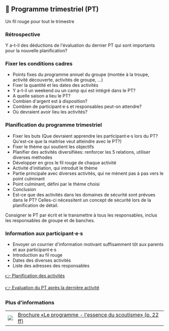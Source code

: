 📆 Programme trimestriel (PT)
-----------------------------

Un fil rouge pour tout le trimestre

### Rétrospective

Y a-t-il des déductions de l'évaluation du dernier PT qui sont importants pour la nouvelle planification?

### Fixer les conditions cadres

*   Points fixes du programme annuel du groupe (montée à la troupe, activité découverte, activités de groupe, …)
*   Fixer la quantité et les dates des activités
*   Y a-t-il un weekend ou un camp qui est intégré dans le PT?
*   A quelle saison a lieu le PT?
*   Combien d'argent est à disposition?
*   Combien de participant·e·s et responsables peut-on attendre?
*   Où devraient avoir lieu les activités?

### Planification du programme trimestriel

*   Fixer les buts (Que devraient apprendre les participant·e·s lors du PT? Qu'est-ce que la maitrise veut atteindre avec le PT?)
*   Fixer le thème qui soutient les objectifs
*   Planifier des activités diversifiées: renforcer les 5 relations, utiliser diverses méthodes
*   Développer en gros le fil rouge de chaque activité
*   Activité d'initiation, qui introduit le thème
*   Partie principale avec diverses activités, qui ne mènent pas à pas vers le point culminant
*   Point culminant, défini par le thème choisi
*   Conclusion
*   Est-ce que des activités dans les domaines de sécurité sont prévues dans le PT? Celles-ci nécessitent un concept de sécurité lors de la planification de détail.

Consigner le PT par écrit et le transmettre à tous les responsables, inclus les responsables de groupe et de banches.

### Information aux participant·e·s

* Envoyer un courrier d'information motivant suffisamment tôt aux parents et aux participant·e·s
* Introduction au fil rouge
* Dates des diverses activités
* Liste des adresses des responsables

[👉 Planification des activités](/fr/article/01)

[👉 Evaluation du PT après la dernière activité](/fr/article/04)


### Plus d'informations
| | |
|---|---|
| [![](images/piktos/5_Programm.png)][1] | [Brochure «Le programme - l'essence du scoutisme» (p. 22 ff)][1] |

[1]: https://issuu.com/pbs-msds-mss/docs/rz_05_programm_fr_201607_issuu
